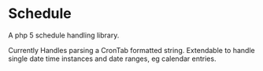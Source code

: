 Schedule
========

A php 5 schedule handling library.

Currently Handles parsing a CronTab formatted string.
Extendable to handle single date time instances and date ranges, eg calendar entries.
